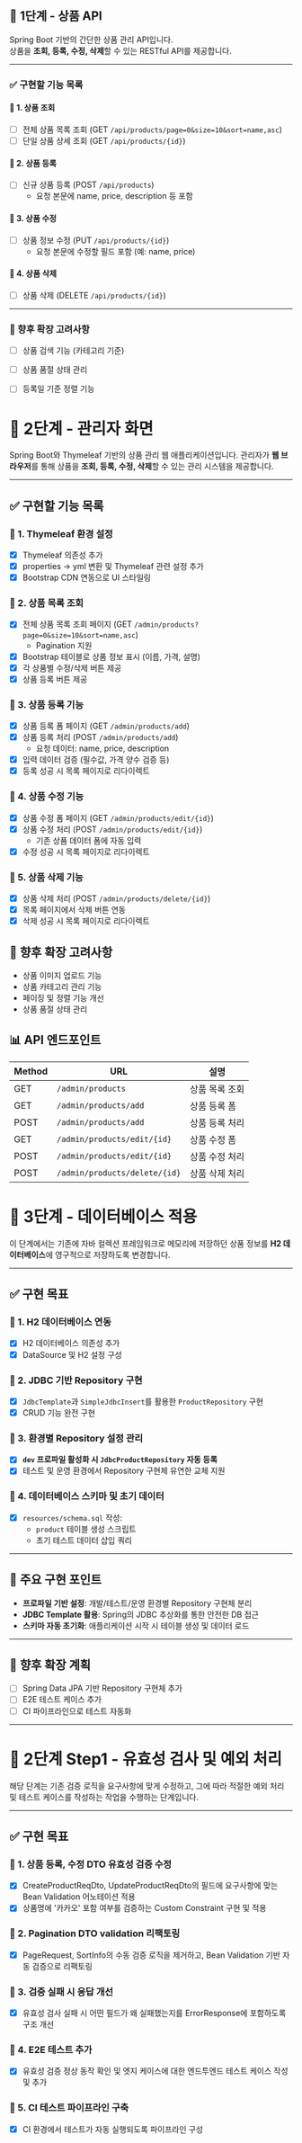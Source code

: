 ## 🛒 1단계 - 상품 API

Spring Boot 기반의 간단한 상품 관리 API입니다.  
상품을 **조회, 등록, 수정, 삭제**할 수 있는 RESTful API를 제공합니다.

---

### ✅ 구현할 기능 목록

#### 📌 1. 상품 조회
- [ ] 전체 상품 목록 조회 (GET `/api/products/page=0&size=10&sort=name,asc`)
- [ ] 단일 상품 상세 조회 (GET `/api/products/{id}`)

#### 📌 2. 상품 등록
- [ ] 신규 상품 등록 (POST `/api/products`)
    - 요청 본문에 name, price, description 등 포함

#### 📌 3. 상품 수정
- [ ] 상품 정보 수정 (PUT `/api/products/{id}`)
    - 요청 본문에 수정할 필드 포함 (예: name, price)

#### 📌 4. 상품 삭제
- [ ] 상품 삭제 (DELETE `/api/products/{id}`)

---

### 🧱 향후 확장 고려사항
- [ ] 상품 검색 기능 (카테고리 기준)
- [ ] 상품 품절 상태 관리
- [ ] 등록일 기준 정렬 기능


# 🛒 2단계 - 관리자 화면
Spring Boot와 Thymeleaf 기반의 상품 관리 웹 애플리케이션입니다. 관리자가 **웹 브라우저**를 통해 상품을 **조회, 등록, 수정, 삭제**할 수 있는 관리 시스템을 제공합니다.

---

## ✅ 구현할 기능 목록

### 📌 1. Thymeleaf 환경 설정
* [x] Thymeleaf 의존성 추가
* [x] properties → yml 변환 및 Thymeleaf 관련 설정 추가
* [x] Bootstrap CDN 연동으로 UI 스타일링

### 📌 2. 상품 목록 조회
* [x] 전체 상품 목록 조회 페이지 (GET `/admin/products?page=0&size=10&sort=name,asc`)
  - Pagination 지원
* [x] Bootstrap 테이블로 상품 정보 표시 (이름, 가격, 설명)
* [x] 각 상품별 수정/삭제 버튼 제공
* [x] 상품 등록 버튼 제공

### 📌 3. 상품 등록 기능
* [x] 상품 등록 폼 페이지 (GET `/admin/products/add`)
* [x] 상품 등록 처리 (POST `/admin/products/add`)
  * 요청 데이터: name, price, description
* [x] 입력 데이터 검증 (필수값, 가격 양수 검증 등)
* [x] 등록 성공 시 목록 페이지로 리다이렉트

### 📌 4. 상품 수정 기능
* [x] 상품 수정 폼 페이지 (GET `/admin/products/edit/{id}`)
* [x] 상품 수정 처리 (POST `/admin/products/edit/{id}`)
  * 기존 상품 데이터 폼에 자동 입력
* [x] 수정 성공 시 목록 페이지로 리다이렉트

### 📌 5. 상품 삭제 기능
* [x] 상품 삭제 처리 (POST `/admin/products/delete/{id}`)
* [x] 목록 페이지에서 삭제 버튼 연동
* [x] 삭제 성공 시 목록 페이지로 리다이렉트

## 🧱 향후 확장 고려사항
* 상품 이미지 업로드 기능
* 상품 카테고리 관리 기능
* 페이징 및 정렬 기능 개선
* 상품 품절 상태 관리

## 📊 API 엔드포인트
| Method | URL | 설명 |
|--------|-----|------|
| GET | `/admin/products` | 상품 목록 조회 |
| GET | `/admin/products/add` | 상품 등록 폼 |
| POST | `/admin/products/add` | 상품 등록 처리 |
| GET | `/admin/products/edit/{id}` | 상품 수정 폼 |
| POST | `/admin/products/edit/{id}` | 상품 수정 처리 |
| POST | `/admin/products/delete/{id}` | 상품 삭제 처리 |

# 🧱 3단계 - 데이터베이스 적용

이 단계에서는 기존에 자바 컬렉션 프레임워크로 메모리에 저장하던 상품 정보를 **H2 데이터베이스**에 영구적으로 저장하도록 변경합니다.

---

## ✅ 구현 목표

### 📌 1. H2 데이터베이스 연동
- [x] H2 데이터베이스 의존성 추가
- [x] DataSource 및 H2 설정 구성

### 📌 2. JDBC 기반 Repository 구현
- [x] `JdbcTemplate`과 `SimpleJdbcInsert`를 활용한 `ProductRepository` 구현
- [x] CRUD 기능 완전 구현

### 📌 3. 환경별 Repository 설정 관리
- [x] **`dev` 프로파일 활성화 시 `JdbcProductRepository` 자동 등록**
- [x] 테스트 및 운영 환경에서 Repository 구현체 유연한 교체 지원

### 📌 4. 데이터베이스 스키마 및 초기 데이터
- [x] `resources/schema.sql` 작성:
  - `product` 테이블 생성 스크립트
  - 초기 테스트 데이터 삽입 쿼리

---

## 🔧 주요 구현 포인트

- **프로파일 기반 설정**: 개발/테스트/운영 환경별 Repository 구현체 분리
- **JDBC Template 활용**: Spring의 JDBC 추상화를 통한 안전한 DB 접근
- **스키마 자동 초기화**: 애플리케이션 시작 시 테이블 생성 및 데이터 로드

---

## 🚀 향후 확장 계획
- [ ] Spring Data JPA 기반 Repository 구현체 추가
- [ ] E2E 테스트 케이스 추가
- [ ] CI 파이프라인으로 테스트 자동화

---
# 🧱 2단계 Step1 - 유효성 검사 및 예외 처리

해당 단계는 기존 검증 로직을 요구사항에 맞게 수정하고, 그에 따라 적절한 예외 처리 및 테스트 케이스를 작성하는 작업을 수행하는 단계입니다.

---

## ✅ 구현 목표

### 📌 1. 상품 등록, 수정 DTO 유효성 검증 수정
- [x] CreateProductReqDto, UpdateProductReqDto의 필드에 요구사항에 맞는 Bean Validation 어노테이션 적용
- [x] 상품명에 '카카오' 포함 여부를 검증하는 Custom Constraint 구현 및 적용

### 📌 2. Pagination DTO validation 리팩토링
- [x] PageRequest, SortInfo의 수동 검증 로직을 제거하고, Bean Validation 기반 자동 검증으로 리팩토링

### 📌 3. 검증 실패 시 응답 개선
- [x] 유효성 검사 실패 시 어떤 필드가 왜 실패했는지를 ErrorResponse에 포함하도록 구조 개선

### 📌 4. E2E 테스트 추가
- [x] 유효성 검증 정상 동작 확인 및 엣지 케이스에 대한 엔드투엔드 테스트 케이스 작성 및 추가

### 📌 5. CI 테스트 파이프라인 구축
- [x] CI 환경에서 테스트가 자동 실행되도록 파이프라인 구성


